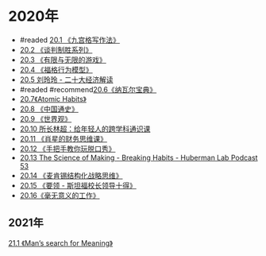 # 2020年
- #readed [20.1 《九宫格写作法》](z_文献笔记/20.1%20《九宫格写作法》.md)
- [20.2 《谈判制胜系列》](z_文献笔记/20.2%20《谈判制胜系列》.md)
- [20.3 《有限与无限的游戏》](z_文献笔记/20.3%20《有限与无限的游戏》.md)
- [20.4 《福格行为模型》](z_文献笔记/20.4%20《福格行为模型》.md)
- [20.5 刘玲玲 - 二十大经济解读](z_文献笔记/20.5%20刘玲玲%20-%20二十大经济解读.md)
- #readed #recommend[20.6《纳瓦尔宝典》](z_文献笔记/20.6《纳瓦尔宝典》.md)
- [20.7《Atomic Habits》](z_文献笔记/20.7《Atomic%20Habits》.md)
- [20.8 《中国通史》](z_文献笔记/20.8%20《中国通史》.md)
- [20.9 《世界观》](z_文献笔记/20.9%20《世界观》.md)
- [20.10 所长林超：给年轻人的跨学科通识课](z_文献笔记/20.10%20所长林超：给年轻人的跨学科通识课.md)
- [20.11 《肖星的财务思维课》](z_文献笔记/20.11%20《肖星的财务思维课》.md)
- [20.12 《手把手教你玩脱口秀》](z_文献笔记/20.12%20《手把手教你玩脱口秀》.md)
- [20.13 The Science of Making - Breaking Habits - Huberman Lab Podcast 53](z_文献笔记/20.13%20The%20Science%20of%20Making%20-%20Breaking%20Habits%20-%20Huberman%20Lab%20Podcast%2053.md)
- [20.14 《麦肯锡结构化战略思维》](z_文献笔记/20.14%20《麦肯锡结构化战略思维》.md)
- [20.15 《要领 - 斯坦福校长领导十得》](z_文献笔记/20.15%20《要领%20-%20斯坦福校长领导十得》.md)
- [20.16《毫无意义的工作》](z_文献笔记/20.16《毫无意义的工作》.md)
## 2021年
[21.1 《Man’s search for Meaning》](z_文献笔记/21.1%20《Man’s%20search%20for%20Meaning》.md)

